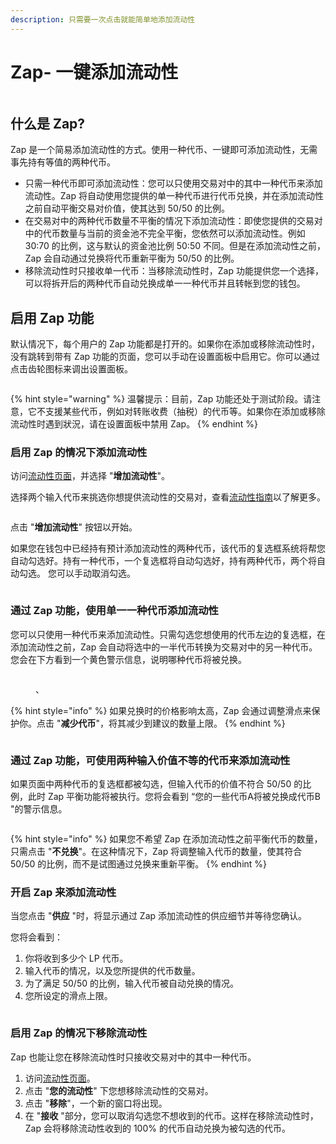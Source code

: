 ```yaml
---
description: 只需要一次点击就能简单地添加流动性
---
```


# Zap- 一键添加流动性

<figure><img src="../../.gitbook/assets/zap1.png" alt=""><figcaption></figcaption></figure>

## 什么是 Zap?&#x20;

Zap 是一个简易添加流动性的方式。使用一种代币、一键即可添加流动性，无需事先持有等值的两种代币。

* 只需一种代币即可添加流动性：您可以只使用交易对中的其中一种代币来添加流动性。Zap 将自动使用您提供的单一种代币进行代币兑换，并在添加流动性之前自动平衡交易对价值，使其达到 50/50 的比例。
* 在交易对中的两种代币数量不平衡的情况下添加流动性：即使您提供的交易对中的代币数量与当前的资金池不完全平衡，您依然可以添加流动性。例如 30:70 的比例，这与默认的资金池比例 50:50 不同。但是在添加流动性之前，Zap 会自动通过兑换将代币重新平衡为 50/50 的比例。&#x20;
* 移除流动性时只接收单一代币：当移除流动性时，Zap 功能提供您一个选择，可以将拆开后的两种代币自动兑换成单一一种代币并且转帐到您的钱包。

## 启用 Zap 功能

默认情况下，每个用户的 Zap 功能都是打开的。如果你在添加或移除流动性时，没有跳转到带有 Zap 功能的页面，您可以手动在设置面板中启用它。你可以通过点击齿轮图标来调出设置面板。

<figure><img src="../../.gitbook/assets/启用 zap.png" alt=""><figcaption></figcaption></figure>

{% hint style="warning" %}
温馨提示：目前，Zap 功能还处于测试阶段。请注意，它不支援某些代币，例如对转账收费（抽税）的代币等。如果你在添加或移除流动性时遇到狀況，请在设置面板中禁用 Zap。
{% endhint %}

### 启用 Zap 的情况下添加流动性&#x20;

访问[流动性页面](https://pancakeswap.finance/liquidity)，并选择 "**增加流动性**"。

选择两个输入代币来挑选你想提供流动性的交易对，查看[流动性指南](ru-he-tian-jia-yi-chu-liu-dong-xing.md)以了解更多。

<figure><img src="../../.gitbook/assets/zap 1.png" alt=""><figcaption></figcaption></figure>

点击 "**增加流动性**" 按钮以开始。&#x20;

如果您在钱包中已经持有预计添加流动性的两种代币，该代币的复选框系统将帮您自动勾选好。持有一种代币，一个复选框将自动勾选好，持有两种代币，两个将自动勾选。 您可以手动取消勾选。

<figure><img src="../../.gitbook/assets/zap 2.png" alt=""><figcaption></figcaption></figure>

### 通过 Zap 功能，使用单一一种代币添加流动性&#x20;

您可以只使用一种代币来添加流动性。只需勾选您想使用的代币左边的复选框，在添加流动性之前，Zap 会自动将选中的一半代币转换为交易对中的另一种代币。您会在下方看到一个黄色警示信息，说明哪种代币将被兑换。

<figure><img src="../../.gitbook/assets/zap 3 (1).png" alt=""><figcaption><p>、</p></figcaption></figure>

{% hint style="info" %}
如果兑换时的价格影响太高，Zap 会通过调整滑点来保护你。点击 "**减少代币**"，将其减少到建议的数量上限。
{% endhint %}

<figure><img src="../../.gitbook/assets/zap 4.png" alt=""><figcaption></figcaption></figure>

### 通过 Zap 功能，可使用两种输入价值不等的代币来添加流动性

如果页面中两种代币的复选框都被勾选，但输入代币的价值不符合 50/50 的比例，此时 Zap 平衡功能将被执行。您将会看到 “您的一些代币A将被兑换成代币B "的警示信息。

<figure><img src="../../.gitbook/assets/zap 5 (1).png" alt=""><figcaption></figcaption></figure>

{% hint style="info" %}
如果您不希望 Zap 在添加流动性之前平衡代币的数量，只需点击 "**不兑换**"。在这种情况下，Zap 将调整输入代币的数量，使其符合 50/50 的比例，而不是试图通过兑换来重新平衡。
{% endhint %}

### 开启 Zap 来添加流动性&#x20;

当您点击 "**供应** "时，将显示通过  Zap 添加流动性的供应细节并等待您确认。&#x20;

您将会看到：&#x20;

1. 你将收到多少个 LP 代币。&#x20;
2. 输入代币的情况，以及您所提供的代币数量。&#x20;
3. 为了满足 50/50 的比例，输入代币被自动兑换的情况。
4. 您所设定的滑点上限。

<figure><img src="../../.gitbook/assets/zap 7.png" alt=""><figcaption></figcaption></figure>

### 启用 Zap 的情况下移除流动性

Zap 也能让您在移除流动性时只接收交易对中的其中一种代币。&#x20;

1. 访问[流动性页面](https://pancakeswap.finance/liquidity)。&#x20;
2. 点击 "**您的流动性**" 下您想移除流动性的交易对。&#x20;
3. 点击 "**移除**"，一个新的窗口将出现。&#x20;
4. 在 "**接收** "部分，您可以取消勾选您不想收到的代币。这样在移除流动性时，Zap 会将移除流动性收到的 100% 的代币自动兑换为被勾选的代币。

<figure><img src="../../.gitbook/assets/zap.png" alt=""><figcaption></figcaption></figure>

